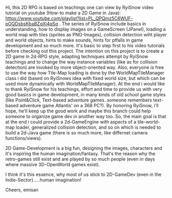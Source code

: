 Hi, this 2D RPG is based on teachings one can view by RyiSnow video tutorial on youtube (How-to make a 2D Game in Java): https://www.youtube.com/playlist?list=PL_QPQmz5C6WUF-pOQDsbsKbaBZqXj4qSq .
The series of RyiSnow include basics in understanding, how to display images on a GameScreen (JPanel), loading a world map with tiles (sprites as PNG-Images), collision detection wiht player and world objects, hints to make sounds, hints for ptfalls in game development 
and so much more. 
It's basic to step first to his video tutorials before checking out this project. 
The intention on this project is to create a 2D game in 2d-RPG style, adapting techniques attempt by RyiSnow teachings and to change the way instance variables (like as for collision detection) are invoked by more object-oriented way. 
Also, everyone is free to use the way how Tile-Map loading is done by the WorldMapTileManager class i did (based on RyiSnows idea with fixed world size, but which can be used more dynamically with WorldMapTileManager).
At the end i would like to thank RyiSnow for his teachings, effort and time to provide us with very good basics in game development, in many kinds of old school game styles (like Point&Click, Text-based adventure games..someone remembers text-based adventure game 
Atlantis' on a 368 PC?).
By honoring RyiSnow, i'll hope, he'll keep up the good work and maybe this branch could help someone to organize game dev in another way too.
So, the main goal is that at the end i could provide a 2d-GameEngine with aspects of a tile-world-map loader, generalized collision detection, and so on which is needed to build a 2d-Java game (there is so much more, like differnet camera functions/views).

2D Game-Development is a big fun, designing the images, characters and it's inspiring the human imagination/fantasy. That's the reason why the retro-games still exist and are played by so much people (even in days where massive 3D-OpenWorld games exist).

I think it's this essence, why most of us stick to 2D-GameDev (even in the Indie-Sector).....human imagination!

Cheers,
emisan
